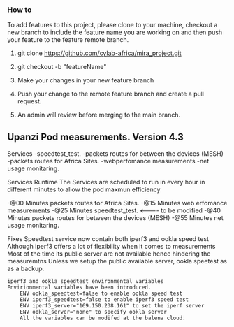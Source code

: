 ### How to

To add features to this project, please clone to your machine, checkout a new branch to include the feature name you are working on and then push your feature to the feature remote branch.

1. git clone https://github.com/cylab-africa/mira_project.git

2. git checkout -b "featureName"

3. Make your changes in your new feature branch

4. Push your change to the remote feature branch and create a pull request. 

5. An admin will review before merging to the main branch.



## Upanzi Pod measurements. Version 4.3

Services
-speedtest_test.
-packets routes for between the devices (MESH)
-packets routes for Africa Sites.
-webperfomance measurements
-net usage monitaring.

Services Runtime
The Services are scheduled to run in every hour in different minutes
to allow the pod maxmun efficiency 

-@00 Minutes packets routes for Africa Sites.
-@15 Minutes web erfomance measurements
-@25 Minutes speedtest_test. <---- to be modified
-@40 Minutes packets routes for between the devices (MESH)
-@55 Minutes net usage monitaring.


Fixes
    Speedtest service now contain both iperf3 and ookla speed test 
       Although iperf3 offers a lot of flexibility when it comes to measurements
       Most of the time its public server are not available hence hindering the measuremtns 
       Unless we setup the public available server, ookla speetest as as a backup.
    
    iperf3 and ookla speedtest environmental variables
    Envirionmental variables have been introduced.
        ENV ookla_speedtest=false to enable ookla speed test
        ENV iperf3_speedtest=false to enable iperf3 speed test
        ENV iperf3_server="169.150.238.161" to set the iperf server
        ENV ookla_server="none" to specify ookla server
        All the variables can be modifed at the balena cloud.